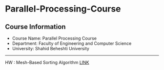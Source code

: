 # Parallel-Processing-Course

##  Course Information
- Course Name: Parallel Processing Course
- Department: Faculty of Engineering and Computer Science  
- University: Shahid Beheshti University  
---


HW : Mesh-Based Sorting Algorithm [LINK](https://github.com/matinfirooz/Mesh-Based-Sorting-Algorithm.git)
